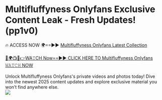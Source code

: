 # Multifluffyness Onlyfans Exclusive Content Leak - Fresh Updates! (pp1v0)

🔥 ACCESS NOW 🌍==►► <a href="https://tinyurl.com/kvy9nzfs" rel="nofollow">Multifluffyness Onlyfans Latest Collection</a>
<br><br>
[🔴🌍📺📱👉WA𝚃CH Now==►► CLICK HERE TO Multifluffyness Onlyfans 𝚆𝙰𝚃𝙲𝙷 NOW](https://tinyurl.com/kvy9nzfs)
<br><br>
Unlock Multifluffyness Onlyfans's private videos and photos today! Dive into the newest 2025 content updates and explore exclusive material you won’t find anywhere else.
<br>
<a href="https://tinyurl.com/kvy9nzfs" rel="nofollow" data-target="animated-image.originalLink"><img src="https://camo.githubusercontent.com/8a4f000d20f83aca3bf7ec5f350d767afa0574a8a352519fd8cfa583a6f93a33/68747470733a2f2f692e696d6775722e636f6d2f644a486b345a712e676966" data-canonical-src="https://i.imgur.com/dJHk4Zq.gif" style="max-width: 100%; display: inline-block;" data-target="animated-image.originalImage"></a>
<br>
